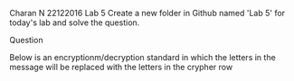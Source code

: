 
Charan N
22122016
Lab 5
Create a new folder in Github named 'Lab 5' for today's lab and solve the question.

Question

Below is an encryptionm/decryption standard in which the letters in the message will be replaced  with the letters in the crypher row
